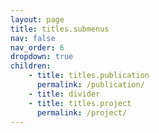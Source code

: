 ```yaml
---
layout: page
title: titles.submenus
nav: false
nav_order: 6
dropdown: true
children:
    - title: titles.publication
      permalink: /publication/
    - title: divider
    - title: titles.project
      permalink: /project/
---
```


